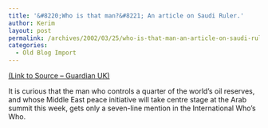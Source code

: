 ```yaml
---
title: '&#8220;Who is that man?&#8221; An article on Saudi Ruler.'
author: Kerim
layout: post
permalink: /archives/2002/03/25/who-is-that-man-an-article-on-saudi-ruler/
categories:
  - Old Blog Import
---
```

<a href="http://www.guardian.co.uk/international/story/0,3604,673463,00.html" onclick="_gaq.push(['_trackEvent', 'outbound-article', 'http://www.guardian.co.uk/international/story/0,3604,673463,00.html', '(Link to Source &#8211; Guardian UK)']);" >(Link to Source &#8211; Guardian UK)</a>

It is curious that the man who controls a quarter of the world&#8217;s oil reserves, and whose Middle East peace initiative will take centre stage at the Arab summit this week, gets only a seven-line mention in the International Who&#8217;s Who.

